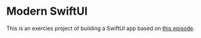 # Modern SwiftUI
This is an exercies project of building a SwiftUI app based on [this episode](https://www.pointfree.co/episodes/ep214-modern-swiftui-introduction).